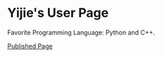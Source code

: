 # Yijie's User Page

Favorite Programming Language: Python and C++.

[Published Page](https://henohyj.github.io/CSE-110-Lab1/)
